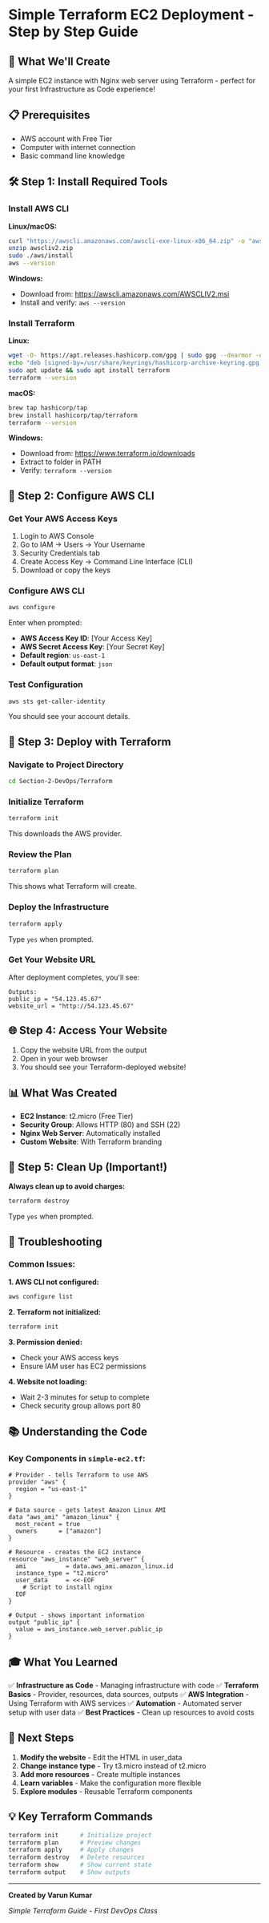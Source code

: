 # Simple Terraform EC2 Deployment - Step by Step Guide

## 🎯 What We'll Create

A simple EC2 instance with Nginx web server using Terraform - perfect for your first Infrastructure as Code experience!

## 📋 Prerequisites

- AWS account with Free Tier
- Computer with internet connection
- Basic command line knowledge

## 🛠️ Step 1: Install Required Tools

### Install AWS CLI

**Linux/macOS:**
```bash
curl "https://awscli.amazonaws.com/awscli-exe-linux-x86_64.zip" -o "awscliv2.zip"
unzip awscliv2.zip
sudo ./aws/install
aws --version
```

**Windows:**
- Download from: https://awscli.amazonaws.com/AWSCLIV2.msi
- Install and verify: `aws --version`

### Install Terraform

**Linux:**
```bash
wget -O- https://apt.releases.hashicorp.com/gpg | sudo gpg --dearmor -o /usr/share/keyrings/hashicorp-archive-keyring.gpg
echo "deb [signed-by=/usr/share/keyrings/hashicorp-archive-keyring.gpg] https://apt.releases.hashicorp.com $(lsb_release -cs) main" | sudo tee /etc/apt/sources.list.d/hashicorp.list
sudo apt update && sudo apt install terraform
terraform --version
```

**macOS:**
```bash
brew tap hashicorp/tap
brew install hashicorp/tap/terraform
terraform --version
```

**Windows:**
- Download from: https://www.terraform.io/downloads
- Extract to folder in PATH
- Verify: `terraform --version`

## 🔑 Step 2: Configure AWS CLI

### Get Your AWS Access Keys

1. Login to AWS Console
2. Go to IAM → Users → Your Username
3. Security Credentials tab
4. Create Access Key → Command Line Interface (CLI)
5. Download or copy the keys

### Configure AWS CLI

```bash
aws configure
```

Enter when prompted:
- **AWS Access Key ID**: [Your Access Key]
- **AWS Secret Access Key**: [Your Secret Key]  
- **Default region**: `us-east-1`
- **Default output format**: `json`

### Test Configuration

```bash
aws sts get-caller-identity
```

You should see your account details.

## 🚀 Step 3: Deploy with Terraform

### Navigate to Project Directory

```bash
cd Section-2-DevOps/Terraform
```

### Initialize Terraform

```bash
terraform init
```

This downloads the AWS provider.

### Review the Plan

```bash
terraform plan
```

This shows what Terraform will create.

### Deploy the Infrastructure

```bash
terraform apply
```

Type `yes` when prompted.

### Get Your Website URL

After deployment completes, you'll see:
```
Outputs:
public_ip = "54.123.45.67"
website_url = "http://54.123.45.67"
```

## 🌐 Step 4: Access Your Website

1. Copy the website URL from the output
2. Open in your web browser
3. You should see your Terraform-deployed website!

## 📊 What Was Created

- **EC2 Instance**: t2.micro (Free Tier)
- **Security Group**: Allows HTTP (80) and SSH (22)
- **Nginx Web Server**: Automatically installed
- **Custom Website**: With Terraform branding

## 🧹 Step 5: Clean Up (Important!)

**Always clean up to avoid charges:**

```bash
terraform destroy
```

Type `yes` when prompted.

## 🔧 Troubleshooting

### Common Issues:

**1. AWS CLI not configured:**
```bash
aws configure list
```

**2. Terraform not initialized:**
```bash
terraform init
```

**3. Permission denied:**
- Check your AWS access keys
- Ensure IAM user has EC2 permissions

**4. Website not loading:**
- Wait 2-3 minutes for setup to complete
- Check security group allows port 80

## 📚 Understanding the Code

### Key Components in `simple-ec2.tf`:

```hcl
# Provider - tells Terraform to use AWS
provider "aws" {
  region = "us-east-1"
}

# Data source - gets latest Amazon Linux AMI
data "aws_ami" "amazon_linux" {
  most_recent = true
  owners      = ["amazon"]
}

# Resource - creates the EC2 instance
resource "aws_instance" "web_server" {
  ami           = data.aws_ami.amazon_linux.id
  instance_type = "t2.micro"
  user_data     = <<-EOF
    # Script to install nginx
  EOF
}

# Output - shows important information
output "public_ip" {
  value = aws_instance.web_server.public_ip
}
```

## 🎓 What You Learned

✅ **Infrastructure as Code** - Managing infrastructure with code
✅ **Terraform Basics** - Provider, resources, data sources, outputs
✅ **AWS Integration** - Using Terraform with AWS services
✅ **Automation** - Automated server setup with user data
✅ **Best Practices** - Clean up resources to avoid costs

## 🚀 Next Steps

1. **Modify the website** - Edit the HTML in user_data
2. **Change instance type** - Try t3.micro instead of t2.micro
3. **Add more resources** - Create multiple instances
4. **Learn variables** - Make the configuration more flexible
5. **Explore modules** - Reusable Terraform components

## 💡 Key Terraform Commands

```bash
terraform init      # Initialize project
terraform plan      # Preview changes
terraform apply     # Apply changes
terraform destroy   # Delete resources
terraform show      # Show current state
terraform output    # Show outputs
```

---

**Created by Varun Kumar**

*Simple Terraform Guide - First DevOps Class*
